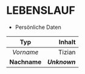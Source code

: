# LEBENSLAUF

* Persönliche Daten

| Typ           | Inhalt             |
|:-----------:|-----------:|
| *Vorname* | Tizian    |
| **Nachname**  | ***Unknown***   |
